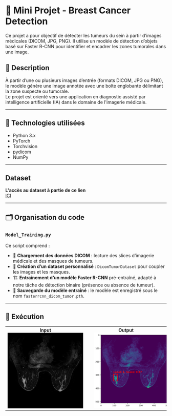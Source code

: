 # 🧠 Mini Projet - Breast Cancer Detection

Ce projet a pour objectif de détecter les tumeurs du sein à partir d’images médicales (DICOM, JPG, PNG). Il utilise un modèle de détection d’objets basé sur Faster R-CNN pour identifier et encadrer les zones tumorales dans une image.

## 📌 Description

À partir d’une ou plusieurs images d’entrée (formats DICOM, JPG ou PNG), le modèle génère une image annotée avec une boîte englobante délimitant la zone suspecte ou tumorale.  
Le projet est orienté vers une application en diagnostic assisté par intelligence artificielle (IA) dans le domaine de l'imagerie médicale.

---

## 🧰 Technologies utilisées

- Python 3.x
- PyTorch
- Torchvision
- pydicom
- NumPy

---

## Dataset

 <strong>L'accès au dataset à partie de ce lien</strong><br>
        <a href="https://exemple.com/input_full.jpg">
          ICI
        </a>


---

## 🗂️ Organisation du code

### `Model_Training.py`

Ce script comprend :

- 📁 **Chargement des données DICOM** : lecture des slices d’imagerie médicale et des masques de tumeurs.
- 🧠 **Création d’un dataset personnalisé** : `DicomTumorDataset` pour coupler les images et les masques.
- 🏗️ **Entraînement d’un modèle Faster R-CNN** pré-entraîné, adapté à notre tâche de détection binaire (présence ou absence de tumeur).
- 💾 **Sauvegarde du modèle entraîné** : le modèle est enregistré sous le nom `fasterrcnn_dicom_tumor.pth`.

---

## 🚀 Exécution


<div align="center">
  <table>
    <tr>
      <td align="center">
        <strong>Input</strong><br>
        <img src="Example%20of%20usage/Input.jpg" width="300" style="margin-right: 20px;"/>
      </td>
      <td align="center">
        <strong>Output</strong><br>
        <img src="Example%20of%20usage/Output.png" width="300" style="margin-left: 20px;"/>
      </td>
    </tr>
  </table>
</div>

